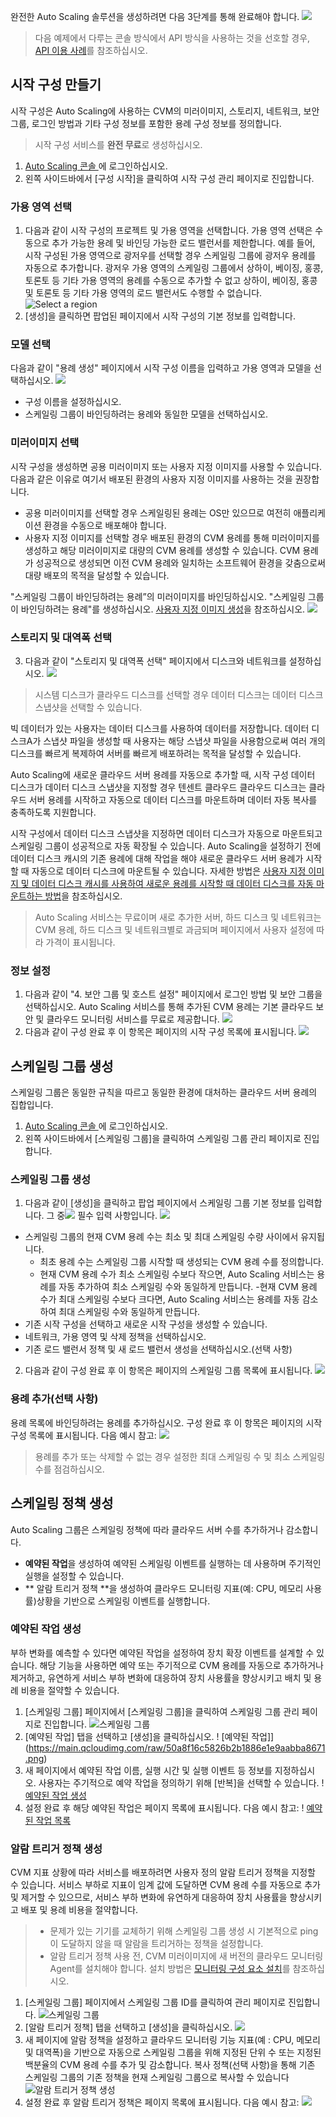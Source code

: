 완전한 Auto Scaling 솔루션을 생성하려면 다음 3단계를 통해 완료해야 합니다.
![](https://main.qcloudimg.com/raw/d8620b89f30c447fda3e068c6b6b782e.png)

> 다음 예제에서 다루는 콘솔 방식에서 API 방식을 사용하는 것을 선호할 경우, [API 이용 사례](https://intl.cloud.tencent.com/document/product/377/4232)를 참조하십시오.

## 시작 구성 만들기
시작 구성은 Auto Scaling에 사용하는 CVM의 미러이미지, 스토리지, 네트워크, 보안 그룹, 로그인 방법과 기타 구성 정보를 포함한 용례 구성 정보를 정의합니다.

>시작 구성 서비스를 **완전 무료**로 생성하십시오.

1. [Auto Scaling 콘솔 ](https://console.cloud.tencent.com/autoscaling/config)에 로그인하십시오.
2. 왼쪽 사이드바에서 [구성 시작]을 클릭하여 시작 구성 관리 페이지로 진입합니다.

### 가용 영역 선택

1. 다음과 같이 시작 구성의 프로젝트 및 가용 영역을 선택합니다.
가용 영역 선택은 수동으로 추가 가능한 용례 및 바인딩 가능한 로드 밸런서를 제한합니다. 예를 들어, 시작 구성된 가용 영역으로 광저우를 선택할 경우 스케일링 그룹에 광저우 용례를 자동으로 추가합니다. 광저우 가용 영역의 스케일링 그룹에서 상하이, 베이징, 홍콩, 토론토 등 기타 가용 영역의 용례를 수동으로 추가할 수 없고 상하이, 베이징, 홍콩 및 토론토 등 기타 가용 영역의 로드 밸런서도 수행할 수 없습니다.
![Select a region](https://main.qcloudimg.com/raw/014744e64c1b5bb3f251a478baa84540.png)
2. [생성]을 클릭하면 팝업된 페이지에서 시작 구성의 기본 정보를 입력합니다.

### 모델 선택

다음과 같이 "용례 생성" 페이지에서 시작 구성 이름을 입력하고 가용 영역과 모델을 선택하십시오.
![](https://main.qcloudimg.com/raw/0bd50d2d909e34deadd5d9681ba5f7e6.png)
- 구성 이름을 설정하십시오.
- 스케일링 그룹이 바인딩하려는 용례와 동일한 모델을 선택하십시오.

### 미러이미지 선택

시작 구성을 생성하면 공용 미러이미지 또는 사용자 지정 이미지를 사용할 수 있습니다.
다음과 같은 이유로 여기서 배포된 환경의 사용자 지정 이미지를 사용하는 것을 권장합니다.
- 공용 미러이미지를 선택할 경우 스케일링된 용례는 OS만 있으므로 여전히 애플리케이션 환경을 수동으로 배포해야 합니다.
- 사용자 지정 이미지를 선택할 경우 배포된 환경의 CVM 용례를 통해 미러이미지를 생성하고 해당 미러이미지로 대량의 CVM 용례를 생성할 수 있습니다. CVM 용례가 성공적으로 생성되면 이전 CVM 용례와 일치하는 소프트웨어 환경을 갖춤으로써 대량 배포의 목적을 달성할 수 있습니다.

"스케일링 그룹이 바인딩하려는 용례”의 미러이미지를 바인딩하십시오. "스케일링 그룹이 바인딩하려는 용례"를 생성하십시오. [사용자 지정 이미지 생성](https://intl.cloud.tencent.com/document/product/213/4942)을 참조하십시오.
![](https://main.qcloudimg.com/raw/51d1974f89849862c8a4536f02864c2a.png)

### 스토리지 및 대역폭 선택

3. 다음과 같이 "스토리지 및 대역폭 선택" 페이지에서 디스크와 네트워크를 설정하십시오.
![](https://main.qcloudimg.com/raw/2ef5c1920b6e1fbb46a9a17c5de91529.png)
> 시스템 디스크가 클라우드 디스크를 선택할 경우 데이터 디스크는 데이터 디스크 스냅샷을 선택할 수 있습니다.

빅 데이터가 있는 사용자는 데이터 디스크를 사용하여 데이터를 저장합니다. 데이터 디스크A가 스냅샷 파일을 생성할 때 사용자는 해당 스냅샷 파일을 사용함으로써 여러 개의 디스크를 빠르게 복제하여 서버를 빠르게 배포하려는 목적을 달성할 수 있습니다.

Auto Scaling에 새로운 클라우드 서버 용례를 자동으로 추가할 때, 시작 구성 데이터 디스크가 데이터 디스크 스냅샷을 지정할 경우 텐센트 클라우드 클라우드 디스크는 클라우드 서버 용례를 시작하고 자동으로 데이터 디스크를 마운트하며 데이터 자동 복사를 충족하도록 지원합니다.

시작 구성에서 데이터 디스크 스냅샷을 지정하면 데이터 디스크가 자동으로 마운트되고 스케일링 그룹이 성공적으로 자동 확장될 수 있습니다. Auto Scaling을 설정하기 전에 데이터 디스크 캐시의 기존 용례에 대해 작업을 해야 새로운 클라우드 서버 용례가 시작할 때 자동으로 데이터 디스크에 마운트될 수 있습니다. 자세한 방법은 [사용자 지정 이미지 및 데이터 디스크 캐시를 사용하여 새로운 용례를 시작할 때 데이터 디스크를 자동 마운트하는 방법](https://intl.cloud.tencent.com/document/product/362/32401)을 참조하십시오.

> Auto Scaling 서비스는 무료이며 새로 추가한 서버, 하드 디스크 및 네트워크는 CVM 용례, 하드 디스크 및 네트워크별로 과금되며 페이지에서 사용자 설정에 따라 가격이 표시됩니다.

### 정보 설정

1. 다음과 같이 "4. 보안 그룹 및 호스트 설정" 페이지에서 로그인 방법 및 보안 그룹을 선택하십시오. Auto Scaling 서비스를 통해 추가된 CVM 용례는 기본 클라우드 보안 및 클라우드 모니터링 서비스를 무료로 제공합니다.
![](https://main.qcloudimg.com/raw/589f0e08800d2ac8f00456acf707e8de.png)
2. 다음과 같이 구성 완료 후 이 항목은 페이지의 시작 구성 목록에 표시됩니다.
![](https://main.qcloudimg.com/raw/a8485d44d197b4ef2af2ee3b52574169.png)

## 스케일링 그룹 생성

스케일링 그룹은 동일한 규칙을 따르고 동일한 환경에 대처하는 클라우드 서버 용례의 집합입니다.
1. [Auto Scaling 콘솔 ](https://console.cloud.tencent.com/autoscaling/config)에 로그인하십시오.
2. 왼쪽 사이드바에서 [스케일링 그룹]을 클릭하여 스케일링 그룹 관리 페이지로 진입합니다.

### 스케일링 그룹 생성

1. 다음과 같이 [생성]을 클릭하고 팝업 페이지에서 스케일링 그룹 기본 정보를 입력합니다. 그 중![](https://main.qcloudimg.com/raw/17d2d70b9ba8dcea80f315841bcd71ac.png) 필수 입력 사항입니다.
![](https://main.qcloudimg.com/raw/09b130b952b426530acbe5ad6288b5d7.png)
 - 스케일링 그룹의 현재 CVM 용례 수는 최소 및 최대 스케일링 수량 사이에서 유지됩니다.
	- 최초 용례 수는 스케일링 그룹 시작할 때 생성되는 CVM 용례 수를 정의합니다.
	- 현재 CVM 용례 수가 최소 스케일링 수보다 작으면, Auto Scaling 서비스는 용례를 자동 추가하여 최소 스케일링 수와 동일하게 만듭니다.
	-현재 CVM 용례 수가 최대 스케일링 수보다 크다면, Auto Scaling 서비스는 용례를 자동 감소하여 최대 스케일링 수와 동일하게 만듭니다.
 - 기존 시작 구성을 선택하고 새로운 시작 구성을 생성할 수 있습니다.
 - 네트워크, 가용 영역 및 삭제 정책을 선택하십시오.
 - 기존 로드 밸런서 정책 및 새 로드 밸런서 생성을 선택하십시오.(선택 사항)
2. 다음과 같이 구성 완료 후 이 항목은 페이지의 스케일링 그룹 목록에 표시됩니다.
![](https://main.qcloudimg.com/raw/3943d03b316974835be615acef893bd2.png)

### 용례 추가(선택 사항)

용례 목록에 바인딩하려는 용례를 추가하십시오. 구성 완료 후 이 항목은 페이지의 시작 구성 목록에 표시됩니다. 다음 예시 참고:
![](https://main.qcloudimg.com/raw/741d48877eaef9642dfff2193d540403.png)
> 용례를 추가 또는 삭제할 수 없는 경우 설정한 최대 스케일링 수 및 최소 스케일링 수를 점검하십시오.

## 스케일링 정책 생성

Auto Scaling 그룹은 스케일링 정책에 따라 클라우드 서버 수를 추가하거나 감소합니다.
- **예약된 작업**을 생성하여 예약된 스케일링 이벤트를 실행하는 데 사용하며 주기적인 실행을 설정할 수 있습니다.
- ** 알람 트리거 정책 **을 생성하여 클라우드 모니터링 지표(예: CPU, 메모리 사용률)상황을 기반으로 스케일링 이벤트를 실행합니다.

### 예약된 작업 생성

부하 변화를 예측할 수 있다면 예약된 작업을 설정하여 장치 확장 이벤트를 설계할 수 있습니다. 해당 기능을 사용하면 예약 또는 주기적으로 CVM 용례를 자동으로 추가하거나 제거하고, 유연하게 서비스 부하 변화에 대응하여 장치 사용률을 향상시키고 배치 및 용례 비용을 절약할 수 있습니다.

1. [스케일링 그룹] 페이지에서 [스케일링 그룹]을 클릭하여 스케일링 그룹 관리 페이지로 진입합니다.
![스케일링 그룹](https://main.qcloudimg.com/raw/2bd1126836549e378ac52a664e107e79.png)
2. [예약된 작업] 탭을 선택하고 [생성]을 클릭하십시오.
! [예약된 작업]](https://main.qcloudimg.com/raw/50a8f16c5826b2b1886e1e9aabba8671.png)
3. 새 페이지에서 예약된 작업 이름, 실행 시간 및 실행 이벤트 등 정보를 지정하십시오. 사용자는 주기적으로 예약 작업을 정의하기 위해 [반복]을 선택할 수 있습니다.
! [예약된 작업 생성](https://main.qcloudimg.com/raw/196e482efed765613323dea3703532e7.png)
4. 설정 완료 후 해당 예약된 작업은 페이지 목록에 표시됩니다. 다음 예시 참고:
! [예약된 작업 목록](https://main.qcloudimg.com/raw/3bd91d894eeefb2b3fc5119500694574.png)

### 알람 트리거 정책 생성

CVM 지표 상황에 따라 서비스를 배포하려면 사용자 정의 알람 트리거 정책을 지정할 수 있습니다. 서비스 부하로 지표이 임계 값에 도달하면 CVM 용례 수를 자동으로 추가 및 제거할 수 있으므로, 서비스 부하 변화에 유연하게 대응하여 장치 사용률을 향상시키고 배포 및 용례 비용을 절약합니다.

>
> - 문제가 있는 기기를 교체하기 위해 스케일링 그룹 생성 시 기본적으로 ping이 도달하지 않을 때 알람을 트리거하는 정책을 설정합니다.
> - 알람 트리거 정책 사용 전, CVM 미러이미지에 새 버전의 클라우드 모니터링 Agent를 설치해야 합니다. 설치 방법은 [모니터링 구성 요소 설치](https://intl.cloud.tencent.com/document/product/248/6211)를 참조하십시오.

1. [스케일링 그룹] 페이지에서 스케일링 그룹 ID를 클릭하여 관리 페이지로 진입합니다.
![스케일링 그룹](https://main.qcloudimg.com/raw/2bd1126836549e378ac52a664e107e79.png)
2. [알람 트리거 정책] 탭을 선택하고 [생성]을 클릭하십시오.
![](https://main.qcloudimg.com/raw/2bd1126836549e378ac52a664e107e79.png)
3. 새 페이지에 알람 정책을 설정하고 클라우드 모니터링 기능 지표(예 : CPU, 메모리 및 대역폭)을 기반으로 자동으로 스케일링 그룹을 위해 지정된 단위 수 또는 지정된 백분율의 CVM 용례 수를 추가 및 감소합니다.
복사 정책(선택 사항)을 통해 기존 스케일링 그룹의 기존 정책을 현재 스케일링 그룹으로 복사할 수 있습니다
![알람 트리거 정책 생성](https://main.qcloudimg.com/raw/196e482efed765613323dea3703532e7.png)
4. 설정 완료 후 알람 트리거 정책은 페이지 목록에 표시됩니다. 다음 예시 참고:
![](https://main.qcloudimg.com/raw/3bd91d894eeefb2b3fc5119500694574.png)


